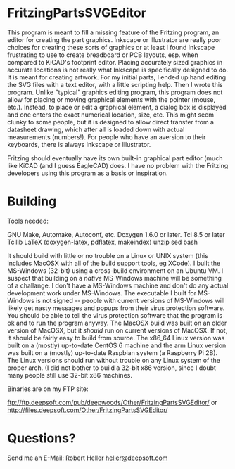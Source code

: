 # FritzingPartsSVGEditor

This program is meant to fill a missing feature of the Fritzing program, an
editor for creating the part graphics.  Inkscape or Illustrator are really
poor choices for creating these sorts of graphics or at least I found 
Inkscape frustrating to use to create breadboard or PCB layouts, esp. when 
compared to KiCAD's footprint editor.  Placing accurately sized graphics in
accurate locations is not really what Inkscape is specifically designed to do.
It is meant for creating artwork.  For my initial parts, I ended up hand 
editing the SVG files with a text editor, with a little scripting help. Then
I wrote this program.  Unlike "typical" graphics editing program, this 
program does not allow for placing or moving graphical elements with the
pointer (mouse, etc.).  Instead, to place or edit a graphical element, a
dialog box is displayed and one enters the exact numerical location, size,
etc.  This might seem clunky to some people, but it is designed to allow 
direct transfer from a datasheet drawing, which after all is loaded down with
actual measurements (numbers!).  For people who have an aversion to their
keyboards, there is always Inkscape or Illustrator.

Fritzing should eventually have its own built-in graphical part editor (much
like KiCAD (and I guess EagleCAD) does.  I have no problem with the Fritzing
developers using this program as a basis or inspiration.

# Building

Tools needed:

GNU Make, Automake, Autoconf, etc.
Doxygen 1.6.0 or later.
Tcl 8.5 or later
Tcllib 
LaTeX (doxygen-latex, pdflatex, makeindex)
unzip
sed
bash

It should build with little or no trouble on a Linux or UNIX system (this
includes MacOSX with all of the build support tools, eg XCode). I built the
MS-Windows (32-bit) using a cross-build environment on an Ubuntu VM. I suspect
that building on a *native* MS-Windows machine will be something of a
challange. I don't have a MS-Windows machine and don't do any actual
development work under MS-Windows. The executable I built for MS-Windows is
not signed -- people with current versions of MS-Windows will likely get nasty
messages and popups from their virus protection software. You should be able
to tell the virus protection software that the program is ok and to run the
program anyway. The MacOSX build was built on an older version of MacOSX, but
it *should* run on current versions of MacOSX. If not, it should be fairly
easy to build from source.  The x86_64 Linux version was built on a (mostly) 
up-to-date CentOS 6 machine and the arm Linux version was built on a (mostly) 
up-to-date Raspbian system (a Raspberry Pi 2B).  The Linux versions should run 
without trouble on any Linux system of the proper arch.  (I did not bother to 
build a 32-bit x86 version, since I doubt many people still use 32-bit 
x86 machines.

Binaries are on my FTP site:

ftp://ftp.deepsoft.com/pub/deepwoods/Other/FritzingPartsSVGEditor/
or
http://files.deepsoft.com/Other/FritzingPartsSVGEditor/

# Questions?

Send me an E-Mail: Robert Heller <heller@deepsoft.com>

